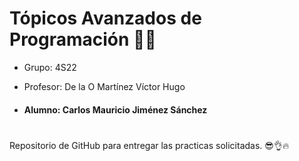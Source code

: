 # Tópicos Avanzados de Programación 👨‍💻

- Grupo: 4S22

- Profesor: De la O Martínez Víctor Hugo

- #### Alumno: Carlos Mauricio Jiménez Sánchez 
#

Repositorio de GitHub para entregar las practicas solicitadas.
😎👌🔥

